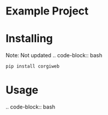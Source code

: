 

Example Project
===============


Installing
============

Note: Not updated
.. code-block:: bash

    pip install corgiweb

Usage
=====

.. code-block:: bash


